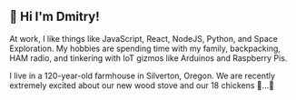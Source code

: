 ## 👋 Hi I'm Dmitry!

At work, I like things like JavaScript, React, NodeJS, Python, and Space Exploration. My hobbies are spending time with my family, backpacking, HAM radio, and tinkering with IoT gizmos like Arduinos and Raspberry Pis.

I live in a 120-year-old farmhouse in Silverton, Oregon. We are recently extremely excited about our new wood stove and our 18 chickens 🐓...🥚
